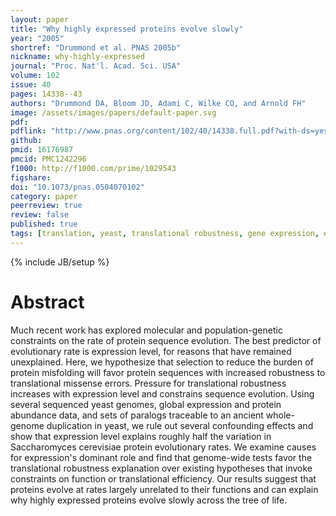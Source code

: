 ```yaml
---
layout: paper
title: "Why highly expressed proteins evolve slowly"
year: "2005"
shortref: "Drummond et al. PNAS 2005b"
nickname: why-highly-expressed
journal: "Proc. Nat'l. Acad. Sci. USA"
volume: 102
issue: 40
pages: 14338--43
authors: "Drummond DA, Bloom JD, Adami C, Wilke CO, and Arnold FH"
image: /assets/images/papers/default-paper.svg
pdf: 
pdflink: "http://www.pnas.org/content/102/40/14338.full.pdf?with-ds=yes"
github: 
pmid: 16176987
pmcid: PMC1242296
f1000: http://f1000.com/prime/1029543
figshare: 
doi: "10.1073/pnas.0504070102"
category: paper
peerreview: true
review: false
published: true
tags: [translation, yeast, translational robustness, gene expression, evolutionary rate, codon usage]
---
```

{% include JB/setup %}

# Abstract 

Much recent work has explored molecular and population-genetic constraints on the rate of protein sequence evolution. The best predictor of evolutionary rate is expression level, for reasons that have remained unexplained. Here, we hypothesize that selection to reduce the burden of protein misfolding will favor protein sequences with increased robustness to translational missense errors. Pressure for translational robustness increases with expression level and constrains sequence evolution. Using several sequenced yeast genomes, global expression and protein abundance data, and sets of paralogs traceable to an ancient whole-genome duplication in yeast, we rule out several confounding effects and show that expression level explains roughly half the variation in Saccharomyces cerevisiae protein evolutionary rates. We examine causes for expression's dominant role and find that genome-wide tests favor the translational robustness explanation over existing hypotheses that invoke constraints on function or translational efficiency. Our results suggest that proteins evolve at rates largely unrelated to their functions and can explain why highly expressed proteins evolve slowly across the tree of life.

